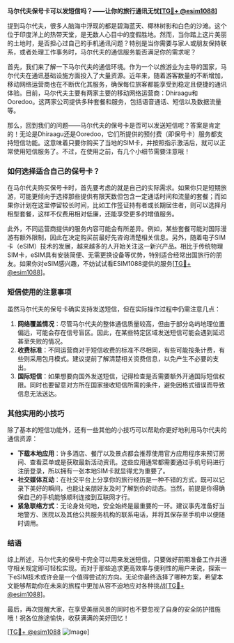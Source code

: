 **马尔代夫保号卡可以发短信吗？——让你的旅行通讯无忧[[TG💪+ @esim1088](https://t.me/s/esim1088)]**

提到马尔代夫，很多人脑海中浮现的都是碧海蓝天、椰林树影和白色的沙滩。这个位于印度洋上的热带天堂，是无数人心目中的度假胜地。然而，当你踏上这片美丽的土地时，是否担心过自己的手机通讯问题？特别是当你需要与家人或朋友保持联系，或者处理工作事务时，马尔代夫的通信服务能否满足你的需求呢？

首先，我们来了解一下马尔代夫的通信环境。作为一个以旅游业为主导的国家，马尔代夫在通讯基础设施方面投入了大量资源。近年来，随着游客数量的不断增加，移动网络运营商也在不断优化其服务，确保每位旅客都能享受到稳定且便捷的通讯体验。目前，马尔代夫主要有两家主要的移动网络运营商：Dhiraagu和Ooredoo。这两家公司提供多种套餐和服务，包括语音通话、短信以及数据流量等。

那么，回到我们的问题——马尔代夫的保号卡是否可以发送短信呢？答案是肯定的！无论是Dhiraagu还是Ooredoo，它们所提供的预付费（即保号卡）服务都支持短信功能。这意味着只要你购买了当地的SIM卡，并按照指示激活后，就可以正常使用短信服务了。不过，在使用之前，有几个小细节需要注意哦！

### 如何选择适合自己的保号卡？

在马尔代夫购买保号卡时，首先要考虑的就是自己的实际需求。如果你只是短期旅游，可能更倾向于选择那些提供有限天数但包含一定通话时间和流量的套餐；而如果你计划在这里停留较长时间，比如工作签证持有者或长期居住者，则可以选择月租型套餐，这样不仅费用相对低廉，还能享受更多的增值服务。

此外，不同运营商提供的服务内容可能会有所差异。例如，某些套餐可能对国际漫游有额外限制，因此在决定购买前最好先咨询清楚相关信息。另外，随着电子SIM卡（eSIM）技术的发展，越来越多的人开始关注这一新兴产品。相比于传统物理SIM卡，eSIM具有安装简便、无需更换设备等优势，特别适合经常出国旅行的朋友。如果你对eSIM感兴趣，不妨试试看ESIM1088提供的服务[[TG💪+ @esim1088](https://t.me/s/esim1088)]。

### 短信使用的注意事项

虽然马尔代夫的保号卡确实支持发送短信，但在实际操作过程中仍需注意几点：

1. **网络覆盖情况**：尽管马尔代夫的整体通信质量较高，但由于部分岛屿地理位置偏远，可能会存在信号盲区。因此，在某些特定区域发送短信可能会遇到延迟甚至失败的情况。
2. **收费标准**：不同运营商对于短信收费的标准不尽相同，有些可能按条计费，有些则采用包月模式。建议提前了解清楚相关资费信息，以免产生不必要的支出。
3. **国际短信**：如果想要向国外发送短信，记得检查是否需要额外开通国际短信权限。同时也要留意对方所在国家接收短信所需的条件，避免因格式错误而导致信息无法送达。

### 其他实用的小技巧

除了基本的短信功能外，还有一些其他的小技巧可以帮助你更好地利用马尔代夫的通信资源：

- **下载本地应用**：许多酒店、餐厅以及景点都会推荐使用官方应用程序来预订房间、查看菜单或是获取最新活动资讯。这些应用通常都需要通过手机号码进行注册登录，所以拥有一张本地SIM卡就显得尤为重要了。
- **社交媒体互动**：在社交平台上分享你的旅行经历是一种不错的方式，既可以记录下美好的瞬间，也能让亲朋好友及时了解到你的动态。当然，前提是你得确保自己的手机能够顺利连接到互联网才行。
- **紧急联络方式**：无论身处何地，安全始终是最重要的一环。建议事先准备好当地警方、医院以及其他公共服务机构的联系电话，并将其保存至手机中以便随时调用。

### 结语

综上所述，马尔代夫的保号卡完全可以用来发送短信，只要做好前期准备工作并遵守相关规定即可轻松实现。而对于那些追求更高效率与便利性的用户来说，探索一下eSIM技术或许会是一个值得尝试的方向。无论你最终选择了哪种方案，希望本文能够帮助你在未来的旅程中更加从容不迫地应对各种挑战[[TG💪+ @esim1088](https://t.me/s/esim1088)]。

最后，再次提醒大家，在享受美丽风景的同时也不要忽视了自身的安全防护措施哦！祝各位旅途愉快，收获满满的美好回忆！

[[TG💪+ @esim1088](https://t.me/s/esim1088) ![Image](https://i.postimg.cc/4NQfJmqS/Snipaste-2025-05-13-00-14-12.png)]